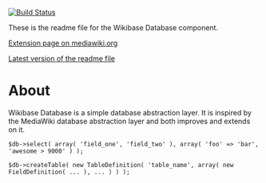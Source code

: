 [![Build Status](https://secure.travis-ci.org/wikimedia/mediawiki-extensions-WikibaseDatabase.png?branch=master)](http://travis-ci.org/wikimedia/mediawiki-extensions-WikibaseDatabase)

These is the readme file for the Wikibase Database component.

[Extension page on mediawiki.org](https://www.mediawiki.org/wiki/Extension:Wikibase_Database)

[Latest version of the readme file](https://gerrit.wikimedia.org/r/gitweb?p=mediawiki/extensions/WikibaseDatabase.git;a=blob;f=README.md)

About
=====

Wikibase Database is a simple database abstraction layer. It is inspired by the MediaWiki database
abstraction layer and both improves and extends on it.

`$db->select(
    array( 'field_one', 'field_two' ),
    array(
        'foo' => 'bar',
        'awesome > 9000'
    )
);`

`$db->createTable( new TableDefinition(
    'table_name',
    array(
        new FieldDefinition( ... ),
        ...
    )
) );`